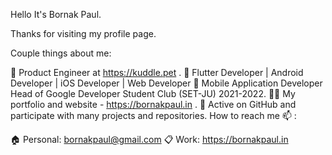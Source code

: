 Hello It's Bornak Paul.

Thanks for visiting my profile page.

Couple things about me:

🌱 Product Engineer at https://kuddle.pet .
🏅 Flutter Developer | Android Developer | iOS Developer | Web Developer
🤝 Mobile Application Developer Head of Google Developer Student Club (SET-JU) 2021-2022.
✍🏻 My portfolio and website - https://bornakpaul.in .
🚀 Active on GitHub and participate with many projects and repositories.
How to reach me 📫 :

🏠 Personal: bornakpaul@gmail.com
📋 Work: https://bornakpaul.in
